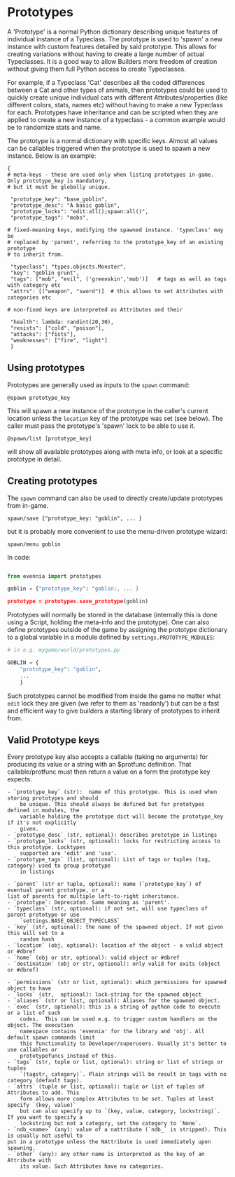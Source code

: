 # Prototypes

A 'Prototype' is a normal Python dictionary describing unique features of individual instance of a
Typeclass. The prototype is used to 'spawn' a new instance with custom features detailed by said
prototype. This allows for creating variations without having to create a large number of actual
Typeclasses. It is a good way to allow Builders more freedom of creation without giving them full
Python access to create Typeclasses.

For example, if a Typeclass 'Cat' describes all the coded differences between a Cat and
other types of animals, then prototypes could be used to quickly create unique individual cats with
different Attributes/properties (like different colors, stats, names etc) without having to make a new
Typeclass for each. Prototypes have inheritance and can be scripted when they are applied to create
a new instance of a typeclass - a common example would be to randomize stats and name.

The prototype is a normal dictionary with specific keys. Almost all values can be callables
triggered when the prototype is used to spawn a new instance. Below is an example:

```
{
# meta-keys - these are used only when listing prototypes in-game. Only prototype_key is mandatory,
# but it must be globally unique.

 "prototype_key": "base_goblin",
 "prototype_desc": "A basic goblin",
 "prototype_locks": "edit:all();spawn:all()",
 "prototype_tags": "mobs",

# fixed-meaning keys, modifying the spawned instance. 'typeclass' may be
# replaced by 'parent', referring to the prototype_key of an existing prototype
# to inherit from.

 "typeclass": "types.objects.Monster",
 "key": "goblin grunt",
 "tags": ["mob", "evil", ('greenskin','mob')]   # tags as well as tags with category etc
 "attrs": [("weapon", "sword")]  # this allows to set Attributes with categories etc

# non-fixed keys are interpreted as Attributes and their

 "health": lambda: randint(20,30),
 "resists": ["cold", "poison"],
 "attacks": ["fists"],
 "weaknesses": ["fire", "light"]
 }

```
## Using prototypes

Prototypes are generally used as inputs to the `spawn` command:

    @spawn prototype_key

This will spawn a new instance of the prototype in the caller's current location unless the
`location` key of the prototype was set (see below). The caller must pass the prototype's 'spawn'
lock to be able to use it.

    @spawn/list [prototype_key]

will show all available prototypes along with meta info, or look at a specific prototype in detail.


## Creating prototypes

The `spawn` command can also be used to directly create/update prototypes from in-game.

    spawn/save {"prototype_key: "goblin", ... }

but it is probably more convenient to use the menu-driven prototype wizard:

    spawn/menu goblin

In code:

```python

from evennia import prototypes

goblin = {"prototype_key": "goblin:, ... }

prototype = prototypes.save_prototype(goblin)

```

Prototypes will normally be stored in the database (internally this is done using a Script, holding
the meta-info and the prototype). One can also define prototypes outside of the game by assigning
the prototype dictionary to a global variable in a module defined by `settings.PROTOTYPE_MODULES`:

```python
# in e.g. mygame/world/prototypes.py

GOBLIN = {
    "prototype_key": "goblin",
    ...
    }

```

Such prototypes cannot be modified from inside the game no matter what `edit` lock they are given
(we refer to them as 'readonly') but can be a fast and efficient way to give builders a starting
library of prototypes to inherit from.

## Valid Prototype keys

Every prototype key also accepts a callable (taking no arguments) for producing its value or a
string with an $protfunc definition. That callable/protfunc must then return a value on a form the
prototype key expects.

    - `prototype_key` (str):  name of this prototype. This is used when storing prototypes and should
        be unique. This should always be defined but for prototypes defined in modules, the
        variable holding the prototype dict will become the prototype_key if it's not explicitly
        given.
    - `prototype_desc` (str, optional): describes prototype in listings
    - `prototype_locks` (str, optional): locks for restricting access to this prototype. Locktypes
        supported are 'edit' and 'use'.
    - `prototype_tags` (list, optional): List of tags or tuples (tag, category) used to group prototype
        in listings

    - `parent` (str or tuple, optional): name (`prototype_key`) of eventual parent prototype, or a
	list of parents for multiple left-to-right inheritance.
    - `prototype`: Deprecated. Same meaning as 'parent'.
    - `typeclass` (str, optional): if not set, will use typeclass of parent prototype or use
        `settings.BASE_OBJECT_TYPECLASS`
    - `key` (str, optional): the name of the spawned object. If not given this will set to a
        random hash
    - `location` (obj, optional): location of the object - a valid object or #dbref
    - `home` (obj or str, optional): valid object or #dbref
    - `destination` (obj or str, optional): only valid for exits (object or #dbref)

    - `permissions` (str or list, optional): which permissions for spawned object to have
    - `locks` (str,  optional): lock-string for the spawned object
    - `aliases` (str or list, optional): Aliases for the spawned object.
    - `exec` (str, optional): this is a string of python code to execute or a list of such
        codes.  This can be used e.g. to trigger custom handlers on the object. The execution
        namespace contains 'evennia' for the library and 'obj'. All default spawn commands limit
        this functionality to Developer/superusers. Usually it's better to use callables or
        prototypefuncs instead of this.
    - `tags` (str, tuple or list, optional): string or list of strings or tuples
        `(tagstr, category)`. Plain strings will be result in tags with no category (default tags).
    - `attrs` (tuple or list, optional): tuple or list of tuples of Attributes to add. This
        form allows more complex Attributes to be set. Tuples at least specify `(key, value)`
        but can also specify up to `(key, value, category, lockstring)`. If you want to specify a
        lockstring but not a category, set the category to `None`.
    - `ndb_<name>` (any): value of a nattribute (`ndb_` is stripped). This is usually not useful to
	put in a prototype unless the NAttribute is used immediately upon spawning.
    - `other` (any): any other name is interpreted as the key of an Attribute with
        its value. Such Attributes have no categories.
